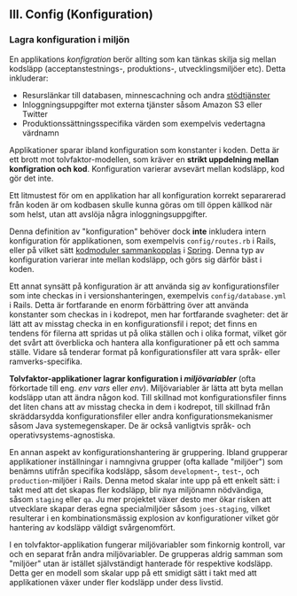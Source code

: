 ## III. Config (Konfiguration)
### Lagra konfiguration i miljön

En applikations *konfigration* berör allting som kan tänkas skilja sig mellan kodsläpp (acceptanstestnings-, produktions-, utvecklingsmiljöer etc). Detta inkluderar:

* Resurslänkar till databasen, minnescachning och andra [stödtjänster](./backing-services)
* Inloggningsuppgifter mot externa tjänster såsom Amazon S3 eller Twitter
* Produktionssättningsspecifika värden som exempelvis vedertagna värdnamn

Applikationer sparar ibland konfiguration som konstanter i koden. Detta är ett brott mot tolvfaktor-modellen, som kräver en **strikt uppdelning mellan konfigration och kod**. Konfiguration varierar avsevärt mellan kodsläpp, kod gör det inte.

Ett litmustest för om en applikation har all konfiguration korrekt separarerad från koden är om kodbasen skulle kunna göras om till öppen källkod när som helst, utan att avslöja några inloggningsuppgifter.

Denna definition av "konfiguration" behöver dock **inte** inkludera intern konfiguration för applikationen, som exempelvis `config/routes.rb` i Rails, eller på vilket sätt [kodmoduler sammankopplas](http://docs.spring.io/spring/docs/current/spring-framework-reference/html/beans.html) i [Spring](http://spring.io/). Denna typ av konfiguration varierar inte mellan kodsläpp, och görs sig därför bäst i koden.

Ett annat synsätt på konfiguration är att använda sig av konfigurationsfiler som inte checkas in i versionshanteringen, exempelvis `config/database.yml` i Rails. Detta är fortfarande en enorm förbättring över att använda konstanter som checkas in i kodrepot, men har fortfarande svagheter: det är lätt att av misstag checka in en konfigurationsfil i repot; det finns en tendens för filerna att spridas ut på olika ställen och i olika format, vilket gör det svårt att överblicka och hantera alla konfigurationer på ett och samma ställe. Vidare så tenderar format på konfigurationsfiler att vara språk- eller ramverks-specifika.

**Tolvfaktor-applikationer lagrar konfiguration i *miljövariabler*** (ofta förkortade till eng. *env vars* eller *env*). Miljövariabler är lätta att byta mellan kodsläpp utan att ändra någon kod. Till skillnad mot konfigurationsfiler finns det liten chans att av misstag checka in dem i kodrepot, till skillnad från skräddarsydda konfigurationsfiler eller andra konfigurationsmekanismer såsom Java systemegenskaper. De är också vanligtvis språk- och operativsystems-agnostiska.

En annan aspekt av konfigurationshantering är gruppering. Ibland grupperar applikationer inställningar i namngivna grupper (ofta kallade "miljöer") som benämns utifrån specifika kodsläpp, såsom `development`-, `test`-, och `production`-miljöer i Rails. Denna metod skalar inte upp på ett enkelt sätt: i takt med att det skapas fler kodsläpp, blir nya miljönamn nödvändiga, såsom `staging` eller `qa`. Ju mer projektet växer desto mer ökar risken att utvecklare skapar deras egna specialmiljöer såsom `joes-staging`, vilket resulterar i en kombinationsmässig explosion av konfigurationer vilket gör hantering av kodsläpp väldigt svårgenomfört.

I en tolvfaktor-applikation fungerar miljövariabler som finkornig kontroll, var och en separat från andra miljövariabler. De grupperas aldrig samman som "miljöer" utan är istället självständigt hanterade för respektive kodsläpp. Detta ger en modell som skalar upp på ett smidigt sätt i takt med att applikationen växer under fler kodsläpp under dess livstid.

